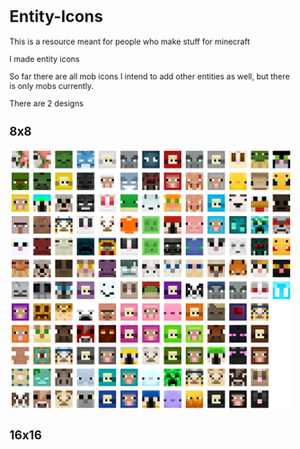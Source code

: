 # Entity-Icons

This is a resource meant for people who make stuff for minecraft

I made entity icons 

So far there are all mob icons
I intend to add other entities as well, but there is only mobs currently.

There are 2 designs

## 8x8

![image](https://github.com/ADHDMC/Entity-Icons/blob/main/Entities/8x8_display.png?raw=true)


## 16x16
